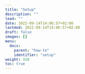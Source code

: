 ```yaml
---
title: "Setup"
description: ""
lead: ""
date: 2022-09-14T14:06:57+02:00
lastmod: 2022-09-14T14:06:57+02:00
draft: false
images: []
menu:
  docs:
    parent: "how-to"
    identifier: "setup"
weight: 320
toc: true
---
```

